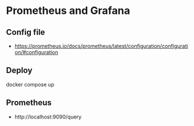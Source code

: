 # Prometheus and Grafana

## Config file

- https://prometheus.io/docs/prometheus/latest/configuration/configuration/#configuration

## Deploy

docker compose up

## Prometheus

- http://localhost:9090/query